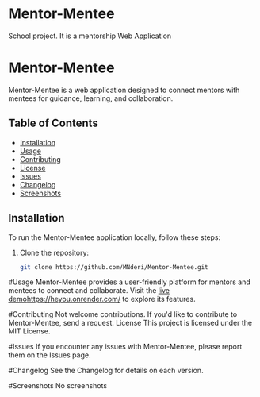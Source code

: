 # Mentor-Mentee
School project. It is a mentorship Web Application

# Mentor-Mentee

Mentor-Mentee is a web application designed to connect mentors with mentees for guidance, learning, and collaboration.

## Table of Contents

- [Installation](#installation)
- [Usage](#usage)
- [Contributing](#contributing)
- [License](#license)
- [Issues](#issues)
- [Changelog](#changelog)
- [Screenshots](#screenshots)


## Installation

To run the Mentor-Mentee application locally, follow these steps:

1. Clone the repository:
   ```bash
   git clone https://github.com/MNderi/Mentor-Mentee.git
#Usage
Mentor-Mentee provides a user-friendly platform for mentors and mentees to connect and collaborate. Visit the [live demo](https://heyou.onrender.com/)https://heyou.onrender.com/ to explore its features.

#Contributing
Not welcome contributions. If you'd like to contribute to Mentor-Mentee, send a request.
License
This project is licensed under the MIT License.

#Issues
If you encounter any issues with Mentor-Mentee, please report them on the Issues page.

#Changelog
See the Changelog for details on each version.

#Screenshots
No screenshots
